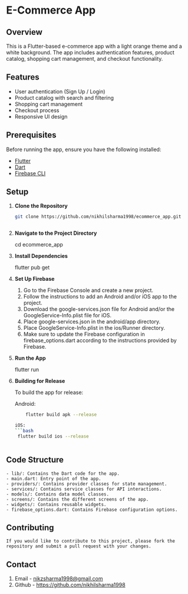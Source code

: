 # E-Commerce App

## Overview

This is a Flutter-based e-commerce app with a light orange theme and a white background. The app includes authentication features, product catalog, shopping cart management, and checkout functionality.

## Features

- User authentication (Sign Up / Login)
- Product catalog with search and filtering
- Shopping cart management
- Checkout process
- Responsive UI design

## Prerequisites

Before running the app, ensure you have the following installed:

- [Flutter](https://flutter.dev/docs/get-started/install)
- [Dart](https://dart.dev/get-dart)
- [Firebase CLI](https://firebase.google.com/docs/cli)

## Setup

1. **Clone the Repository**

   ```bash
   git clone https://github.com/nikhilsharma1998/ecommerce_app.git



2. **Navigate to the Project Directory**

    cd ecommerce_app



3. **Install Dependencies**

    flutter pub get



4. **Set Up Firebase**

    1. Go to the Firebase Console and create a new project.
    2. Follow the instructions to add an Android and/or iOS app to the project.
    3. Download the google-services.json file for Android and/or the GoogleService-Info.plist file for iOS.
    4. Place google-services.json in the android/app directory.
    5. Place GoogleService-Info.plist in the ios/Runner directory.
    6. Make sure to update the Firebase configuration in firebase_options.dart according to the instructions provided by Firebase.



5. **Run the App**

    flutter run



6. **Building for Release**

    To build the app for release:

    Android:
    ```bash
        flutter build apk --release

    iOS:
    ```bash
     flutter build ios --release



 ##  Code Structure

    - lib/: Contains the Dart code for the app.
    - main.dart: Entry point of the app.
    - providers/: Contains provider classes for state management.
    - services/: Contains service classes for API interactions.
    - models/: Contains data model classes.
    - screens/: Contains the different screens of the app.
    - widgets/: Contains reusable widgets.
    - firebase_options.dart: Contains Firebase configuration options.



 ##  Contributing
    
    If you would like to contribute to this project, please fork the repository and submit a pull request with your changes.



 ##  Contact

 1. Email - nikzsharma1998@gmail.com
 2. Github - https://github.com/nikhilsharma1998





